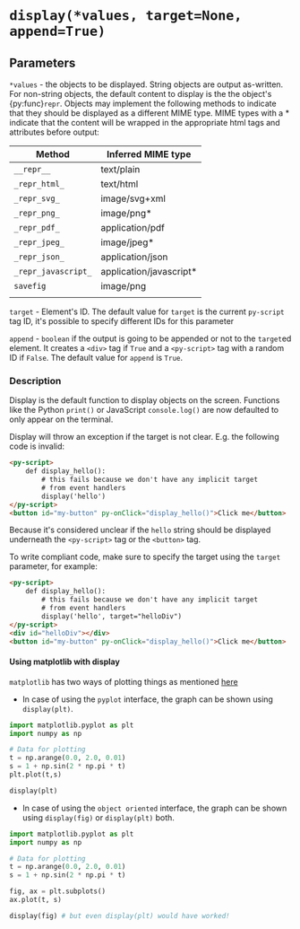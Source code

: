 # `display(*values, target=None, append=True)`

## Parameters

`*values` - the objects to be displayed. String objects are output as-written. For non-string objects, the default content to display is the the object's {py:func}`repr`. Objects may implement the following methods to indicate that they should be displayed as a different MIME type. MIME types with a \* indicate that the content will be wrapped in the appropriate html tags and attributes before output:

| Method              | Inferred MIME type       |
| ------------------- | ------------------------ |
| `__repr__`          | text/plain               |
| `_repr_html_`       | text/html                |
| `_repr_svg_`        | image/svg+xml            |
| `_repr_png_`        | image/png\*              |
| `_repr_pdf_`        | application/pdf          |
| `_repr_jpeg_`       | image/jpeg\*             |
| `_repr_json_`       | application/json         |
| `_repr_javascript_` | application/javascript\* |
| `savefig`           | image/png                |
|                     |                          |

`target` - Element's ID. The default value for `target` is the current `py-script` tag ID, it's possible to specify different IDs for this parameter

`append` - `boolean` if the output is going to be appended or not to the `target`ed element. It creates a `<div>` tag if `True` and a `<py-script>` tag with a random ID if `False`. The default value for `append` is `True`.

### Description

Display is the default function to display objects on the screen. Functions like the Python `print()` or JavaScript `console.log()` are now defaulted to only appear on the terminal.

Display will throw an exception if the target is not clear. E.g. the following code is invalid:

```html
<py-script>
    def display_hello():
        # this fails because we don't have any implicit target
        # from event handlers
        display('hello')
</py-script>
<button id="my-button" py-onClick="display_hello()">Click me</button>
```

Because it's considered unclear if the `hello` string should be displayed underneath the `<py-script>` tag or the `<button>` tag.

To write compliant code, make sure to specify the target using the `target` parameter, for example:

```html
<py-script>
    def display_hello():
        # this fails because we don't have any implicit target
        # from event handlers
        display('hello', target="helloDiv")
</py-script>
<div id="helloDiv"></div>
<button id="my-button" py-onClick="display_hello()">Click me</button>
```

#### Using matplotlib with display

`matplotlib` has two ways of plotting things as mentioned [here](https://matplotlib.org/matplotblog/posts/pyplot-vs-object-oriented-interface/)

-   In case of using the `pyplot` interface, the graph can be shown using `display(plt)`.

```python
import matplotlib.pyplot as plt
import numpy as np

# Data for plotting
t = np.arange(0.0, 2.0, 0.01)
s = 1 + np.sin(2 * np.pi * t)
plt.plot(t,s)

display(plt)
```

-   In case of using the `object oriented` interface, the graph can be shown using `display(fig)` or `display(plt)` both.

```python
import matplotlib.pyplot as plt
import numpy as np

# Data for plotting
t = np.arange(0.0, 2.0, 0.01)
s = 1 + np.sin(2 * np.pi * t)

fig, ax = plt.subplots()
ax.plot(t, s)

display(fig) # but even display(plt) would have worked!
```
